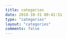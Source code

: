 ```yaml
---
title: categories
date: 2018-10-31 00:41:51
type: "categories"
layout: "categories"
comments: false
---
```

